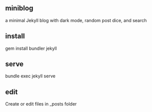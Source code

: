 ##  miniblog 
 
 a minimal Jekyll blog with dark mode, random post dice, and search

## install

gem install bundler jekyll

## serve

bundle exec jekyll serve

## edit 

Create or edit files in _posts folder 

